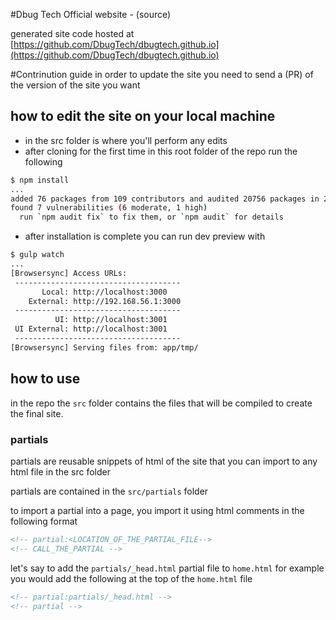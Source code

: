 #Dbug Tech Official website - (source)

generated site code hosted at [https://github.com/DbugTech/dbugtech.github.io](https://github.com/DbugTech/dbugtech.github.io)

#Contrinution guide
in order to update the site you need to send a (PR) of the version of the site you want

## how to edit the site on your local machine

- in the src folder is where you'll perform any edits
- after cloning for the first time in this root folder of the repo run the following

```bash
$ npm install
...
added 76 packages from 109 contributors and audited 20756 packages in 236.433s
found 7 vulnerabilities (6 moderate, 1 high)
  run `npm audit fix` to fix them, or `npm audit` for details
```

- after installation is complete you can run dev preview with

```bash
$ gulp watch
...
[Browsersync] Access URLs:
 -------------------------------------
       Local: http://localhost:3000
    External: http://192.168.56.1:3000
 -------------------------------------
          UI: http://localhost:3001
 UI External: http://localhost:3001
 -------------------------------------
[Browsersync] Serving files from: app/tmp/
```

## how to use

in the repo the `src` folder contains the files that will be compiled to create the final site.

### partials

partials are reusable snippets of html of the site that you can import to any html file in the src folder

partials are contained in the `src/partials` folder

to import a partial into a page, you import it using html comments in the following format

```html
<!-- partial:<LOCATION_OF_THE_PARTIAL_FILE-->
<!-- CALL_THE_PARTIAL -->
```

let's say to add the `partials/_head.html` partial file to `home.html` for example you would add the following at the top of the `home.html` file

```html
<!-- partial:partials/_head.html -->
<!-- partial -->
```